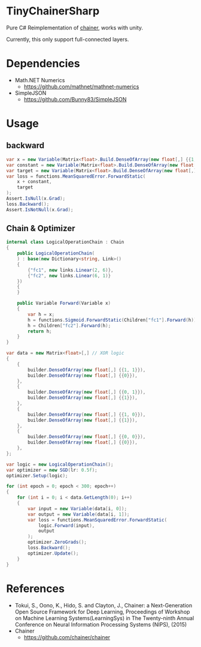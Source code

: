 # TinyChainerSharp
Pure C# Reimplementation of [chainer](https://github.com/chainer/chainer), works with unity.

Currently, this only support full-connected layers.

Dependencies
==============

- Math.NET Numerics
  - https://github.com/mathnet/mathnet-numerics
- SimpleJSON
  - https://github.com/Bunny83/SimpleJSON

Usage
===============

backward
-----------

```csharp
var x = new Variable(Matrix<float>.Build.DenseOfArray(new float[,] {{1, 1, 1}}).Transpose());
var constant = new Variable(Matrix<float>.Build.DenseOfArray(new float[,] {{1, 1, 1}}).Transpose());
var target = new Variable(Matrix<float>.Build.DenseOfArray(new float[,] {{1, 2, 3}}).Transpose());
var loss = functions.MeanSquaredError.ForwardStatic(
    x + constant,
    target
);
Assert.IsNull(x.Grad);
loss.Backward();
Assert.IsNotNull(x.Grad);
```

Chain & Optimizer
-------------------

```csharp
internal class LogicalOperationChain : Chain
{
    public LogicalOperationChain(
    ) : base(new Dictionary<string, Link>()
    {
        {"fc1", new links.Linear(2, 6)},
        {"fc2", new links.Linear(6, 1)}
    })
    {
    }

    public Variable Forward(Variable x)
    {
        var h = x;
        h = functions.Sigmoid.ForwardStatic(Children["fc1"].Forward(h));
        h = Children["fc2"].Forward(h);
        return h;
    }
}
```

```csharp
var data = new Matrix<float>[,] // XOR logic
{
    {
        builder.DenseOfArray(new float[,] {{1, 1}}),
        builder.DenseOfArray(new float[,] {{0}}),
    },
    {
        builder.DenseOfArray(new float[,] {{0, 1}}),
        builder.DenseOfArray(new float[,] {{1}}),
    },
    {
        builder.DenseOfArray(new float[,] {{1, 0}}),
        builder.DenseOfArray(new float[,] {{1}}),
    },
    {
        builder.DenseOfArray(new float[,] {{0, 0}}),
        builder.DenseOfArray(new float[,] {{0}}),
    },
};

var logic = new LogicalOperationChain();
var optimizer = new SGD(lr: 0.5f);
optimizer.Setup(logic);

for (int epoch = 0; epoch < 300; epoch++)
{
    for (int i = 0; i < data.GetLength(0); i++)
    {
        var input = new Variable(data[i, 0]);
        var output = new Variable(data[i, 1]);
        var loss = functions.MeanSquaredError.ForwardStatic(
            logic.Forward(input),
            output
        );
        optimizer.ZeroGrads();
        loss.Backward();
        optimizer.Update();
    }
}
```

References
====================
- Tokui, S., Oono, K., Hido, S. and Clayton, J., Chainer: a Next-Generation Open Source Framework for Deep Learning, Proceedings of Workshop on Machine Learning Systems(LearningSys) in The Twenty-ninth Annual Conference on Neural Information Processing Systems (NIPS), (2015)
- Chainer
  - https://github.com/chainer/chainer

